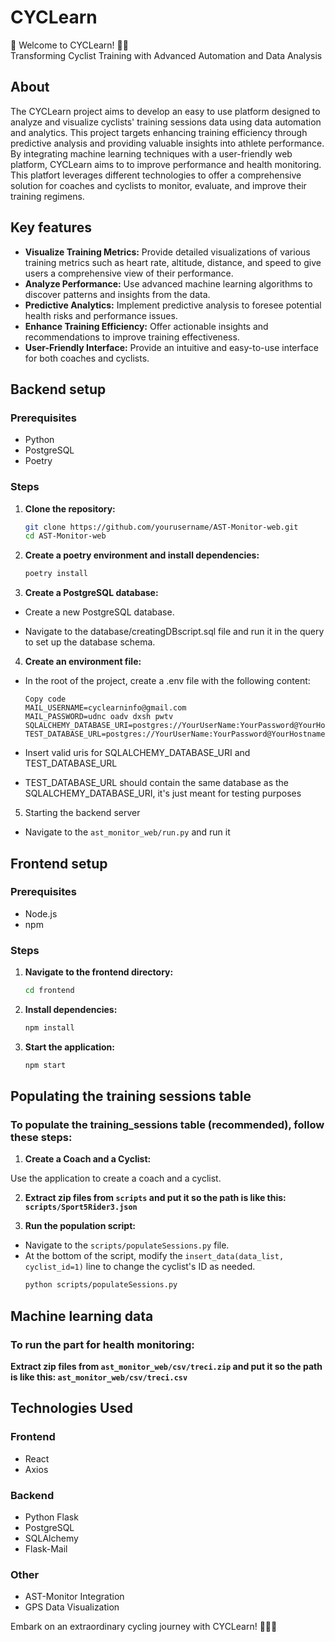 # CYCLearn

🚴 Welcome to CYCLearn! 🚴‍♂️  
Transforming Cyclist Training with Advanced Automation and Data Analysis

## About

The CYCLearn project aims to develop an easy to use platform designed to analyze and visualize cyclists' training sessions data using data automation and analytics. This project targets enhancing training efficiency through predictive analysis and providing valuable insights into athlete performance. By integrating machine learning techniques with a user-friendly web platform, CYCLearn aims to to improve performance and health monitoring. This platfort leverages different technologies to offer a comprehensive solution for coaches and cyclists to monitor, evaluate, and improve their training regimens.
## Key features

- **Visualize Training Metrics:** Provide detailed visualizations of various training metrics such as heart rate, altitude, distance, and speed to give users a comprehensive view of their performance.
- **Analyze Performance:** Use advanced machine learning algorithms to discover patterns and insights from the data.
- **Predictive Analytics:** Implement predictive analysis to foresee potential health risks and performance issues.
- **Enhance Training Efficiency:** Offer actionable insights and recommendations to improve training effectiveness.
- **User-Friendly Interface:** Provide an intuitive and easy-to-use interface for both coaches and cyclists.

## Backend setup

### Prerequisites

- Python
- PostgreSQL
- Poetry

### Steps

1. **Clone the repository:**
   ```bash
   git clone https://github.com/yourusername/AST-Monitor-web.git
   cd AST-Monitor-web
2. **Create a poetry environment and install dependencies:**

   ```bash
   poetry install
3. **Create a PostgreSQL database:**

- Create a new PostgreSQL database.

- Navigate to the database/creatingDBscript.sql file and run it in the query to set up the database schema.

4. **Create an environment file:**

- In the root of the project, create a .env file with the following content:
   ```dotenv
   Copy code
   MAIL_USERNAME=cyclearninfo@gmail.com
   MAIL_PASSWORD=udnc oadv dxsh pwtv
   SQLALCHEMY_DATABASE_URI=postgres://YourUserName:YourPassword@YourHostname:YourPort/YourDatabaseName
   TEST_DATABASE_URL=postgres://YourUserName:YourPassword@YourHostname:YourPort/YourDatabaseName
  
- Insert valid uris for SQLALCHEMY_DATABASE_URI and TEST_DATABASE_URL

- TEST_DATABASE_URL should contain the same database as the SQLALCHEMY_DATABASE_URI, it's just meant for testing purposes

5. Starting the backend server
- Navigate to the `ast_monitor_web/run.py` and run it 

## Frontend setup

### Prerequisites
- Node.js
- npm

### Steps
1. **Navigate to the frontend directory:**

    ```bash
    cd frontend

2. **Install dependencies:**

    ```bash
    npm install

3. **Start the application:**

    ```bash
    npm start

## Populating the training sessions table

### To populate the training_sessions table (recommended), follow these steps:

1. **Create a Coach and a Cyclist:**

Use the application to create a coach and a cyclist.

2. **Extract zip files from `scripts` and put it so the path is like this: `scripts/Sport5Rider3.json`**

3. **Run the population script:**

- Navigate to the `scripts/populateSessions.py` file.
- At the bottom of the script, modify the `insert_data(data_list, cyclist_id=1)` line to change the cyclist's ID as needed.
   ```bash
   python scripts/populateSessions.py
  
## Machine learning data

### To run the part for health monitoring:

**Extract zip files from `ast_monitor_web/csv/treci.zip` and put it so the path is like this: `ast_monitor_web/csv/treci.csv`**



## Technologies Used
### Frontend
- React
- Axios

### Backend
- Python Flask
- PostgreSQL
- SQLAlchemy
- Flask-Mail
### Other
- AST-Monitor Integration
- GPS Data Visualization

Embark on an extraordinary cycling journey with CYCLearn! 🚴‍♂️🌟